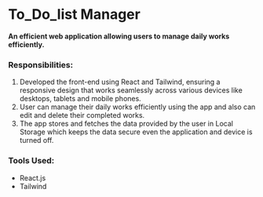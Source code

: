# To_Do_list Manager

**An efficient web application allowing users to manage daily works efficiently.**

### Responsibilities:
1.	Developed the front-end using React and Tailwind, ensuring a responsive design that works seamlessly across various devices like desktops, tablets and mobile phones.
2.	User can manage their daily works efficiently using the app and also can edit and delete their completed works.
3.	The app stores and fetches the data provided by the user in Local Storage which keeps the data secure even the application and device is turned off.

### Tools Used:
+ React.js
+ Tailwind
